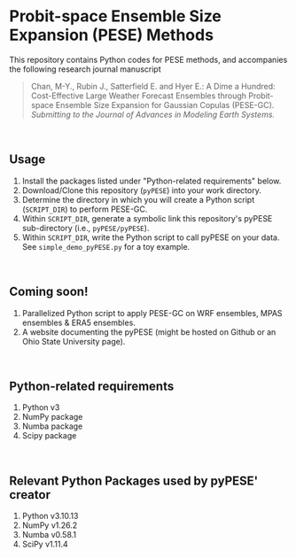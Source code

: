 # Probit-space Ensemble Size Expansion (PESE) Methods

This repository contains Python codes for PESE methods, and accompanies the following research journal manuscript

> Chan, M-Y., Rubin J., Satterfield E. and Hyer E.: A Dime a Hundred: Cost-Effective Large Weather Forecast Ensembles through Probit-space Ensemble Size Expansion for Gaussian Copulas (PESE-GC). _Submitting to the Journal of Advances in Modeling Earth Systems._

&nbsp; &nbsp; 

## Usage
1) Install the packages listed under "Python-related requirements" below.
2) Download/Clone this repository (`pyPESE`) into your work directory.
3) Determine the directory in which you will create a Python script (`SCRIPT_DIR`) to perform PESE-GC.
4) Within `SCRIPT_DIR`, generate a symbolic link this repository's pyPESE sub-directory (i.e., `pyPESE/pyPESE`).
5) Within `SCRIPT_DIR`, write the Python script to call pyPESE on your data. See `simple_demo_pyPESE.py` for a toy example.

&nbsp; &nbsp; 

## Coming soon!
1) Parallelized Python script to apply PESE-GC on WRF ensembles, MPAS ensembles & ERA5 ensembles.
2) A website documenting the pyPESE (might be hosted on Github or an Ohio State University page).

&nbsp; &nbsp; 

## Python-related requirements
1) Python v3
2) NumPy package
3) Numba package
4) Scipy package


&nbsp; &nbsp; 

## Relevant Python Packages used by pyPESE' creator
1) Python v3.10.13
2) NumPy v1.26.2
3) Numba v0.58.1
4) SciPy v1.11.4

